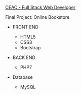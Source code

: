 [CEAC - Full Stack Web Developer](https://www.ceac.pt/cursos/programacao-web/)

Final Project: Online Bookstore

* FRONT END
  - HTML5
  - CSS3
  - Bootstrap

* BACK END
  - PHP7
  
* Database
  - MySQL
